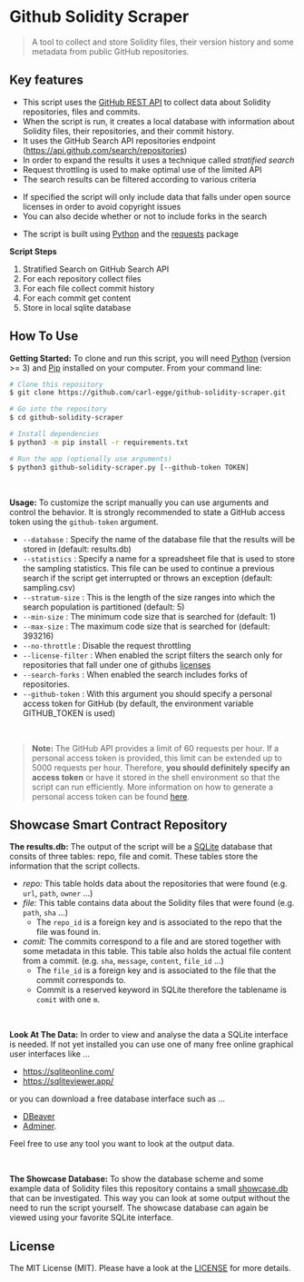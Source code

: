 # Github Solidity Scraper

> A tool to collect and store Solidity files, their version history and some metadata from public GitHub repositories.

## Key features

* This script uses the [GitHub REST API](https://docs.github.com/en/rest) to collect data about Solidity repositories, files and commits.
* When the script is run, it creates a local database with information about Solidity files, their repositories, and their commit history.
* It uses the GitHub Search API repositories endpoint (https://api.github.com/search/repositories)
* In order to expand the results it uses a technique called *stratified search*
* Request throttling is used to make optimal use of the limited API
* The search results can be filtered according to various criteria
 - If specified the script will only include data that falls under open source licenses in order to avoid copyright issues
 - You can also decide whether or not to include forks in the search
* The script is built using [Python](https://docs.python.org/3/) and the [requests](https://pypi.org/project/requests/) package

**Script Steps**
1. Stratified Search on GitHub Search API
2. For each repository collect files
3. For each file collect commit history
4. For each commit get content
5. Store in local sqlite database


## How To Use

**Getting Started:**
To clone and run this script, you will need [Python](https://www.python.org/downloads/) (version >= 3) and [Pip](https://pip.pypa.io/en/stable/) installed on your computer.
From your command line:

```bash
# Clone this repository
$ git clone https://github.com/carl-egge/github-solidity-scraper.git

# Go into the repository
$ cd github-solidity-scraper

# Install dependencies
$ python3 -m pip install -r requirements.txt

# Run the app (optionally use arguments)
$ python3 github-solidity-scraper.py [--github-token TOKEN]
```
<br>

**Usage:**
To customize the script manually you can use arguments and control the behavior. It is strongly recommended to state a GitHub access token using the `github-token` argument.
<br>

- `--database` : Specify the name of the database file that the results will be stored in (default: results.db)
- `--statistics` : Specify a name for a spreadsheet file that is used to store the sampling statistics. This file can be used to continue a previous search if the script get interrupted or throws an exception (default: sampling.csv)
- `--stratum-size` : This is the length of the size ranges into which the search population is partitioned (default: 5)
- `--min-size` : The minimum code size that is searched for (default: 1)
- `--max-size` : The maximum code size that is searched for (default: 393216)
- `--no-throttle` : Disable the request throttling
- `--license-filter` : When enabled the script filters the search only for repositories that fall under one of githubs [licenses](api.github.com/licenses)
- `--search-forks` : When enabled the search includes forks of repositories.
- `--github-token` : With this argument you should specify a personal access token for GitHub (by default, the environment variable GITHUB_TOKEN is used)

<br>

> **Note:**
> The GitHub API provides a limit of 60 requests per hour. If a personal access token is provided, this limit can be extended up to 5000 requests per hour. Therefore, **you should definitely specify an access token** or have it stored in the shell environment so that the script can run efficiently.
> More information on how to generate a personal access token can be found [here](https://docs.github.com/en/authentication/keeping-your-account-and-data-secure/creating-a-personal-access-token#creating-a-personal-access-token-classic).

## Showcase Smart Contract Repository

**The results.db:**
The output of the script will be a [SQLite](https://www.sqlite.org/index.html) database that consits of three tables: repo, file and comit. These tables store the information that the script collects.

* *repo:* This table holds data about the repositories that were found (e.g. `url`, `path`, `owner` ...)
* *file:* This table contains data about the Solidity files that were found (e.g. `path`, `sha` ...)
  - The `repo_id` is a foreign key and is associated to the repo that the file was found in.
* *comit:* The commits correspond to a file and are stored together with some metadata in this table. This table also holds the actual file content from a commit.  (e.g. `sha`, `message`, `content`, `file_id` ...)
  - The `file_id` is a foreign key and is associated to the file that the commit corresponds to.
  - Commit is a reserved keyword in SQLite therefore the tablename is `comit` with one `m`.

<br>

**Look At The Data:**
In order to view and analyse the data a SQLite interface is needed. If not yet installed you can use one of many free online graphical user interfaces like ...

  - https://sqliteonline.com/
  - https://sqliteviewer.app/
  
or you can download a free database interface such as ...
  
  - [DBeaver](https://dbeaver.io/)
  - [Adminer](https://www.adminer.org/).
  
Feel free to use any tool you want to look at the output data.

<br>

**The Showcase Database:**
To show the database scheme and some example data of Solidity files this repository contains a small [showcase.db](showcase.db) that can be investigated. This way you can look at some output without the need to run the script yourself.
The showcase database can again be viewed using your favorite SQLite interface.


## License

The MIT License (MIT). Please have a look at the [LICENSE](LICENSE) for more details.
